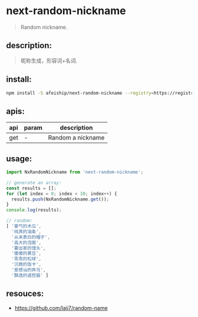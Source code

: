 # next-random-nickname
> Random nickname.

## description:
> 昵称生成，形容词+名词. 

## install:
```bash
npm install -S afeiship/next-random-nickname --registry=https://registry.npm.taobao.org
```

## apis:
| api | param | description       |
|-----|-------|-------------------|
| get | -     | Random a nickname |

## usage:
```js
import NxRandomNickname from 'next-random-nickname';

// generate an array:
const results = [];
for (let index = 0; index < 10; index++) {
  results.push(NxRandomNickname.get());
}
console.log(results);

// random:
[ '豪气的木瓜',
  '纯真的油条',
  '从未表白的帽子',
  '高大的泡面',
  '要出家的馒头',
  '傻傻的黄豆',
  '乖乖的松球',
  '沉稳的饭卡',
  '爱搭讪的奔马',
  '飘逸的遥控器' ]
```

## resouces:
- https://github.com/laii7/random-name
